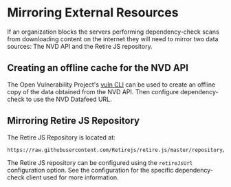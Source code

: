 Mirroring External Resources
============================================================
If an organization blocks the servers performing dependency-check scans from
downloading content on the internet they will need to mirror two data sources:
The NVD API and the Retire JS repository.

Creating an offline cache for the NVD API
------------------------------------------------------------

The Open Vulnerability Project's [vuln CLI](https://github.com/dependency-check/Open-Vulnerability-Project/tree/main/vulnz#caching-the-nvd-cve-data)
can be used to create an offline copy of the data obtained from the NVD API.
Then configure dependency-check to use the NVD Datafeed URL.


Mirroring Retire JS Repository
------------------------------------------------------------
The Retire JS Repository is located at:

```
https://raw.githubusercontent.com/Retirejs/retire.js/master/repository/jsrepository.json
```

The Retire JS repository can be configured using the `retireJsUrl` configuration option.
See the configuration for the specific dependency-check client used for more information.